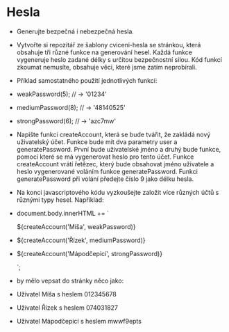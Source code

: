 # Hesla

- Generujte bezpečná i nebezpečná hesla.
- Vytvořte si repozitář ze šablony cviceni-hesla se stránkou, která obsahuje tři různé funkce na generování hesel. Každá funkce vygeneruje heslo zadané délky s určitou bezpečnostní silou. Kód funkcí zkoumat nemusíte, obsahuje věci, které jsme zatím neprobírali.

- Příklad samostatného použití jednotlivých funkcí:

- weakPassword(5); // → '01234'
- mediumPassword(8); // → '48140525'
- strongPassword(6); // → 'azc7mw'
- Napište funkci createAccount, která se bude tvářit, že zakládá nový uživatelský účet. Funkce bude mít dva parametry user a generatePassword. První bude uživatelské jméno a druhý bude funkce, pomocí které se má vygenerovat heslo pro tento účet. Funkce createAccount vrátí řetězec, který bude obsahovat jméno uživatele a heslo vygenerované voláním funkce generatePassword. Funkci generatePassword při volání předejte číslo 9 jako délku hesla.

- Na konci javascriptového kódu vyzkoušejte založit více různých účtů s různými typy hesel. Například:

- document.body.innerHTML += ` <p>${createAccount('Míša', weakPassword)}</p>
- <p>${createAccount('Řízek', mediumPassword)}</p>
- <p>${createAccount('Mápodčepicí', strongPassword)}</p>`;
- by mělo vepsat do stránky něco jako:

- Uživatel Míša s heslem 012345678
- Uživatel Řízek s heslem 074031827
- Uživatel Mápodčepicí s heslem mwwf9epts
